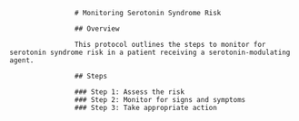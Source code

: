
					# Monitoring Serotonin Syndrome Risk

					## Overview

					This protocol outlines the steps to monitor for serotonin syndrome risk in a patient receiving a serotonin-modulating agent.

					## Steps	
					
					### Step 1: Assess the risk
					### Step 2: Monitor for signs and symptoms
					### Step 3: Take appropriate action
				